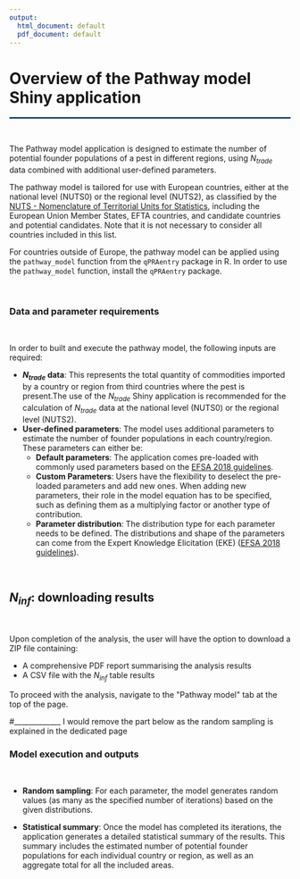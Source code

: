 ```yaml
---
output:
  html_document: default
  pdf_document: default
---
```


# Overview of the Pathway model Shiny application

<hr style="border:1px solid #1E68BA">
<br>

The Pathway model application is designed to estimate the number of potential founder populations of a pest in different regions, using $N_{trade}$ data combined with additional user-defined parameters.


The pathway model is tailored for use with European countries, either at the national level (NUTS0) or the regional level (NUTS2), as classified by the [NUTS - Nomenclature of Territorial Units for Statistics](https://ec.europa.eu/eurostat/web/nuts), including the European Union Member States, EFTA countries, and candidate countries and potential candidates. Note that it is not necessary to consider all countries included in this list.

For countries outside of Europe, the pathway model can be applied using the `pathway_model` function from the `qPRAentry` package in R. In order to use the `pathway_model` function, install the `qPRAentry` package.

<br>

### Data and parameter requirements
<br>

In order to built and execute the pathway model, the following inputs are required:

- **$N_{trade}$ data**: This represents the total quantity of commodities imported by a country or region from third countries where the pest is present.The use of the $N_{trade}$ Shiny application is recommended for the calculation of $N_{trade}$ data at the national level (NUTS0) or the regional level (NUTS2).
- **User-defined parameters**: The model uses additional parameters to estimate the number of founder populations in each country/region. These parameters can either be:
  - **Default parameters**: The application comes pre-loaded with commonly used parameters based on the [EFSA 2018 guidelines](https://doi.org/10.2903/j.efsa.2018.5350).
  - **Custom Parameters**: Users have the flexibility to deselect the pre-loaded parameters and add new ones. When adding new parameters,  their role in the model equation has to be specified, such as defining them as a multiplying factor or another type of contribution.
  - **Parameter distribution**: The distribution type for each parameter needs to be defined. The distributions and shape of the parameters can come from the Expert Knowledge Elicitation (EKE) ([EFSA 2018 guidelines](https://doi.org/10.2903/j.efsa.2018.5350)). 

<br>


## $N_{inf}$: downloading results

<br>

Upon completion of the analysis, the user will have the option to download a ZIP file containing:

- A comprehensive PDF report summarising the analysis results
- A CSV file with the $N_{inf}$ table results

To proceed with the analysis, navigate to the "Pathway model" tab at the top of the page.




#_____________
I would remove the part below as the random sampling is explained in the dedicated page

### Model execution and outputs

<br>

- **Random sampling**: For each parameter, the model generates random values (as many as the specified number of iterations) based on the given distributions. 

- **Statistical summary**: Once the model has completed its iterations, the application generates a detailed statistical summary of the results. This summary includes the estimated number of potential founder populations for each individual country or region, as well as an aggregate total for all the included areas.

<br>

